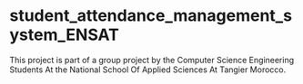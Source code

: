 # student_attendance_management_system_ENSAT
This project is part of a group project by the Computer Science Engineering Students At the National School Of Applied Sciences At Tangier Morocco.

